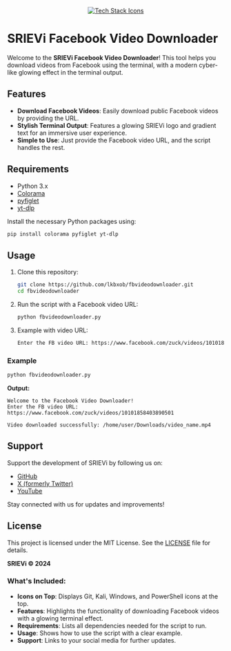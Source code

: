 
<p align="center">
    <a href="#">
        <img src="https://skillicons.dev/icons?i=git,kali,windows,powershell" alt="Tech Stack Icons" />
    </a>
</p>

# SRIEVi Facebook Video Downloader

Welcome to the **SRIEVi Facebook Video Downloader**! This tool helps you download videos from Facebook using the terminal, with a modern cyber-like glowing effect in the terminal output.

## Features
- **Download Facebook Videos**: Easily download public Facebook videos by providing the URL.
- **Stylish Terminal Output**: Features a glowing SRIEVi logo and gradient text for an immersive user experience.
- **Simple to Use**: Just provide the Facebook video URL, and the script handles the rest.

## Requirements
- Python 3.x
- [Colorama](https://pypi.org/project/colorama/)
- [pyfiglet](https://pypi.org/project/pyfiglet/)
- [yt-dlp](https://github.com/yt-dlp/yt-dlp)

Install the necessary Python packages using:
```bash
pip install colorama pyfiglet yt-dlp
```

## Usage

1. Clone this repository:
    ```bash
    git clone https://github.com/lkbxob/fbvideodownloader.git
    cd fbvideodownloader
    ```

2. Run the script with a Facebook video URL:
    ```bash
    python fbvideodownloader.py
    ```

3. Example with video URL:
    ```bash
    Enter the FB video URL: https://www.facebook.com/zuck/videos/10101858403890501
    ```

### Example
```bash
python fbvideodownloader.py
```
**Output:**
```
Welcome to the Facebook Video Downloader!
Enter the FB video URL: https://www.facebook.com/zuck/videos/10101858403890501

Video downloaded successfully: /home/user/Downloads/video_name.mp4
```

## Support

Support the development of SRIEVi by following us on:
- [GitHub](https://github.com/lkbxob)
- [X (formerly Twitter)](https://x.com/eirsvi)
- [YouTube](https://youtube.com/@eirsvi)

Stay connected with us for updates and improvements!

## License
This project is licensed under the MIT License. See the [LICENSE](LICENSE) file for details.


**SRIEVi © 2024**


### What's Included:
- **Icons on Top**: Displays Git, Kali, Windows, and PowerShell icons at the top.
- **Features**: Highlights the functionality of downloading Facebook videos with a glowing terminal effect.
- **Requirements**: Lists all dependencies needed for the script to run.
- **Usage**: Shows how to use the script with a clear example.
- **Support**: Links to your social media for further updates.
